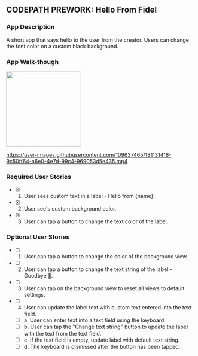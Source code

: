 ## CODEPATH PREWORK: Hello From Fidel

### App Description
A short app that says hello to the user from the creator.
Users can change the font color on a custom black background.

### App Walk-though

<img src="https://i.imgur.com/a/Ky6luYi" width=200><br>

https://user-images.githubusercontent.com/109637465/181131416-9c50ff64-a6e0-4e7d-99c4-969053d5e435.mp4


### Required User Stories
- [x] 1. User sees custom text in a label - Hello from {name}!
- [x] 2. User see's custom background color.
- [x] 3. User can tap a button to change the text color of the label.

### Optional User Stories
- [ ] 1. User can tap a button to change the color of the background view.
- [ ] 2. User can tap a button to change the text string of the label - Goodbye 👋.
- [ ] 3. User can tap on the background view to reset all views to default settings.
- [ ] 4. User can update the label text with custom text entered into the text field.
   - [ ] a. User can enter text into a text field using the keyboard.
   - [ ] b. User can tap the "Change text string" button to update the label with the text from the text field.
   - [ ] c. If the text field is empty, update label with default text string.
   - [ ] d. The keyboard is dismissed after the button has been tapped.
